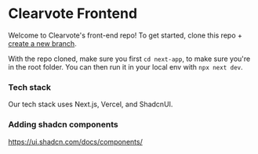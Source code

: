 # Clearvote Frontend
Welcome to Clearvote's front-end repo! To get started, clone this repo + [create a new branch](https://www.atlassian.com/git/tutorials/using-branches#:~:text=When%20you%20want%20to%20add,it%20into%20the%20main%20branch.).

With the repo cloned, make sure you first `cd next-app`, to make sure you're in the root folder. You can then run it in your local env with `npx next dev`.

### Tech stack
Our tech stack uses Next.js, Vercel, and ShadcnUI.


### Adding shadcn components
https://ui.shadcn.com/docs/components/
